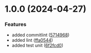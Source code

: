 # 1.0.0 (2024-04-27)


### Features

* added commitlint ([5714968](https://github.com/unifacs-dominuspro/a3-qualidade-software/commit/5714968a64101a6d77fbbc4893151fb6e327c971))
* added lint ([ffa0544](https://github.com/unifacs-dominuspro/a3-qualidade-software/commit/ffa054461503ca6ae384ec5640e82f44974aa34f))
* added test unit ([6f2fcd0](https://github.com/unifacs-dominuspro/a3-qualidade-software/commit/6f2fcd046a01fb4ee02af5abd0b95e9cfe373e37))
